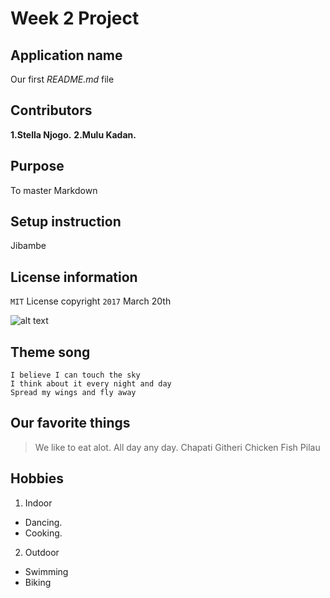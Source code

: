 Week 2 Project
=============================

## Application name
Our first *README.md* file
## Contributors
__1.Stella Njogo.__
__2.Mulu Kadan.__
## Purpose
To master Markdown
## Setup instruction
Jibambe
## License information
`MIT` License copyright `2017` March 20th

![alt text](http://www.manitowoc.org/ImageRepository/Document?documentID=21925 "the duck")

## Theme song
```I believe I can fly
I believe I can touch the sky
I think about it every night and day
Spread my wings and fly away
```

## Our favorite things
>We like to eat alot. All day any day.
>Chapati
>Githeri
>Chicken
>Fish
>Pilau

## Hobbies
1. Indoor
* Dancing.
* Cooking.

2. Outdoor
* Swimming
* Biking
